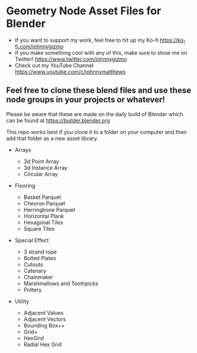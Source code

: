 # Geometry Node Asset Files for Blender

- If you want to support my work, feel free to hit up my Ko-fi https://ko-fi.com/johnnygizmo
- If you make something cool with any of this, make sure to show me on Twitter! https://www.twitter.com/johnnygizmo
- Check out my YouTube Channel https://www.youtube.com/c/johnnymatthews

## Feel free to clone these blend files and use these node groups in your projects or whatever!

Please be aware that these are made on the daily build of Blender which can be found at https://builder.blender.org

This repo works best if you clone it to a folder on your computer and then add that folder as a new asset library.

- Arrays

  - 3d Point Array
  - 3d Instance Array
  - Circular Array

- Flooring

  - Basket Parquet
  - Chevron Parquet
  - Herringbone Parquet
  - Horizontal Plank
  - Hexagonal Tiles
  - Square Tiles

- Special Effect

  - 3 strand rope
  - Bolted Plates
  - Cutouts
  - Catenary
  - Chainmaker
  - Marshmallows and Toothpicks
  - Pottery

- Utility
  - Adjacent Values
  - Adjacent Vectors
  - Bounding Box++
  - Grid+
  - HexGrid
  - Radial Hex Grid

